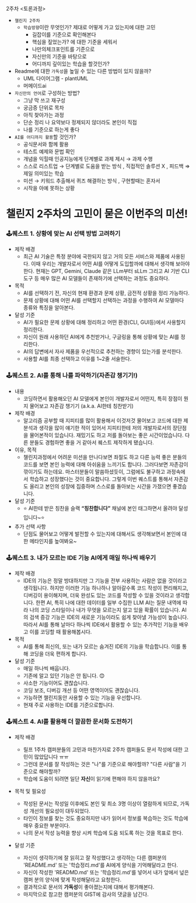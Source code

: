
2주차
<토론과정>

- `챌린지 2주차`
    - `학습방향`이란 무엇인가? 제대로 어떻게 가고 있는지에 대한 고민
        - 길잡이를 기준으로 확인해본다
        - 핵심을 짚었는가? 에 대한 기준을 세워서
        - 나만의체크포인트를 기준으로
        - 자신만의 기준을 바탕으로
        - 어디까지 깊이있는 학습을 할것인가?
- Readme에 대한 `가독성`을 높일 수 있는 다른 방법이 있지 않을까?
    - UML 다이어그램 - plantUML
    - 머메이드ai
- `자신만의 언어`로 구성하는 방법?
    - 그냥 막 쓰고 재구성
    - 궁금증 단위로 목차
    - 아직 찾아가는 과정
    - 단순 정리 나 요약보다 정제되지 않더라도 본인이 직접
    - 나를 기준으로 하는게 좋다
- `AI를 어디까지 활용`할 것인가?
    - 공식문서와 함께 활용
    - 테스트 예제와 문법 확인
    - 개념을 익힐때 인공지능에게 단계별로 과제 제시 → 과제 수행
    - 스스로 리스트업 → 단계별로 도움을 받는 방식 , 직접적인 솔루션 X , 피드백 ⇒ 제일 의미있는 학습
    - 미션 → 키워드 추출해서 퀴즈 해결하는 방식 , 구현할때는 혼자서
    - 시작을 아예 못하는 상황

# 챌린지 2주차의 고민이 묻은 이번주의 미션!
### 🕹️퀘스트 1. 상황에 맞는 AI 선택 방법 고려하기

- 제작 배경
  - 최근 AI 기술은 특정 분야에 국한되지 않고 거의 모든 서비스와 제품에 사용된다. 이때 우리는 개발자로서 어떤 AI를 어떻게 도입할까에 대해서 생각해 보아야 한다.
    현재는 GPT, Gemini, Claude 같은 LLm부터 sLLm 그리고 AI 기반 CLI 도구 등 매우 많은 AI 모델들이 존재하기에 선택하는 과정도 중요하다.
- 목적
  - AI를 선택하기 전, 자신의 현재 환경과 문제 상황, 금전적 상황을 정리 가능하다.
  - 문제 상황에 대해 어떤 AI를 선택할지 선택하는 과정을 수행하여 AI 모델마다 종류와 특징을 알아본다.
- 달성 기준
  - AI가 필요한 문제 상황에 대해 정리하고 어떤 환경(CLI, GUI등)에서 사용할지 정리한다.
  - 자신이 원래 사용하던 AI에게 추천받거나, 구글링을 통해 상황에 맞는 AI를 정리한다.
  - AI의 답변에서 자사 제품을 우선적으로 추천하는 경향이 있는가를 분석한다.
  - 사용할 AI를 최종 선택하고 이유를 1~2줄 서술한다.

### 🕹️퀘스트 2. AI를 통해 나를 파악하기(자존감 챙기기!)

- 내용
  - 코딩하면서 활용해오던 AI 모델에게 본인이 개발자로서 어떤지, 특히 장점이 뭔지 물어보고 자존감 챙기기 (a.k.a. AI한테 칭찬받기)
- 제작 배경
  - 알고리즘 공부할 때 지피티를 많이 활용해서 이것저것 물어보고 코드에 대한 제 분석과 생각을 많이 얘기한 적이 있어서 지피티한테 저의 개발자로서의 장단점을 물어본적이 있습니다. 재밌기도 하고 저를 돌아보는 좋은 시간이었습니다. 다른 분들도 경험하면 좋을 거 같아서 퀘스트 제작하게 됐습니다.
- 이유, 목적
  - 챌린지과정에서 어려운 미션을 만나다보면 좌절도 하고 다른 능력 좋은 분들의 코드를 보면 본인 능력에 대해 아쉬움을 느끼기도 합니다. 그러다보면 자존감이 깎이기도 하는데요.
    마스터분들이 말씀하셨듯이, 그럼에도 불구하고 과정속에서 학습하고 성장했다는 것이 중요합니다. 그렇게 이번 퀘스트를 통해서 자존감도 올리고 본인의 성장에 집중하며 스스로를 돌아보는 시간을 가졌으면 좋겠습니다.
- 달성 기준
  - ⭐ AI한테 받은 칭찬을 슬랙 **“칭찬합니다”** 채널에 본인 태그하면서 올려야 달성입니다~⭐
- 추가 선택 사항
  - 단점도 물어보고 어떻게 발전할 수 있는지에 대해서도 생각해보면서 본인에 대한 메타인지를 높여봐요~

### 🕹️퀘스트 3. 내가 모르는 IDE 기능 AI에게 매일 하나씩 배우기

- 제작 배경
  - IDE의 기능은 정말 방대하지만 그 기능을 전부 사용하는 사람은 없을 것이라고 생각됩니다. 하지만 이러한 기능 하나하나 알아갈수록 코드 작성이 편리해지고, 디버깅이 용이해지며, 더욱 완성도 있는 코드를 작성할 수 있을 것이라고 생각합니다.
    한편 AI, 특히 나에 대한 데이터를 일부 수집한 LLM AI는 질문 내역에 따라 나의 코딩 스타일이나 내가 무엇을 모르는지 알고 있을 확률이 있습니다. AI의 검색 증강 기능은 IDE의 새로운 기능이라도 쉽게 찾아낼 가능성이 높습니다.
    따라서 AI를 통해 날마다 하나씩 IDE에서 활용할 수 있는 추가적인 기능을 배우고 이를 코딩할 때 활용해봅시다.
- 목적
  - AI를 통해 최신의, 또는 내가 모르는 숨겨진 IDE의 기능을 학습합니다. 이를 통해 코딩을 더욱 편하게 합니다.
- 달성 기준
  - 매일 하나씩 배웁니다.
  - 기존에 알고 있던 기능은 안 됩니다. 😊
  - 사소한 기능이어도 괜찮습니다.
  - 코딩 보조, 디버깅 개선 등 어떤 영역이어도 괜찮습니다.
  - 가능하면 챌린지동안 사용할 수 있는 기능을 우선합니다.
  - 현재 주로 사용하는 IDE를 기준으로합니다.

### 🕹️퀘스트 4. AI를 활용해 더 깔끔한 문서화 도전하기

- 제작 배경
  - 릴프 1주차 캠퍼분들의 고민과 마찬가지로 2주차 캠퍼들도 문서 작성에 대한 고민이 많았답니다 ㅠㅠ
  - 그런데 문서를 잘 작성하는 것은 "나"를 기준으로 해야할까? "다른 사람"을 기준으로 해야할까?
  - 학습에 도움이 되려면 일단 <b>자신</b>이 읽기에 편해야 하지 않을까요?
 
    
- 목적 및 필요성
  - 작성된 문서는 작성일 이후에도 본인 및 최소 3명 이상이 열람하게 되므로, 가독성 개선의 필요성이 대두되었다.
  - 타인이 정보를 찾는 것도 중요하지만 내가 읽어서 정보를 복습하는 것도 학습에 매우 중요한 부분이다.
  - 나의 문서 작성 능력을 향상 시켜 학습에 도움 되도록 하는 것을 목표로 한다.
 
    
- 달성 기준
  - 자신이 생각하기에 잘 읽히고 잘 작성했다고 생각하는 다른 캠퍼분의 'README.md' 또는 '학습정리.md'를 AI에게 양식을 기억해달라고 한다.
  - 자신이 작성한 'READMD.md' 또는 '학습정리.md'를 넣어서 내가 앞에서 넢은 캠퍼 분의 양식에 맞게 작성해달라고 요청한다.
  - 결과적으로 문서의 <b>가독성</b>이 좋아졌는지에 대해서 평가해본다.
  - 마지막으로 참고한 캠퍼분의 GIST에 감사의 댓글을 남긴다.

 

